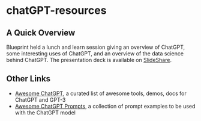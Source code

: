# chatGPT-resources

## A Quick Overview
Blueprint held a lunch and learn session giving an overview of ChatGPT, some interesting uses of ChatGPT, and an overview of the data science behind ChatGPT. The presentation deck is available on [SlideShare](https://www.slideshare.net/gnakan/blueprint-chatgpt-lunch-learn).

## Other Links
- [Awesome ChatGPT](https://github.com/eon01/awesome-chatgpt), a curated list of awesome tools, demos, docs for ChatGPT and GPT-3
- [Awesome ChatGPT Prompts](https://github.com/f/awesome-chatgpt-prompts), a collection of prompt examples to be used with the ChatGPT model
